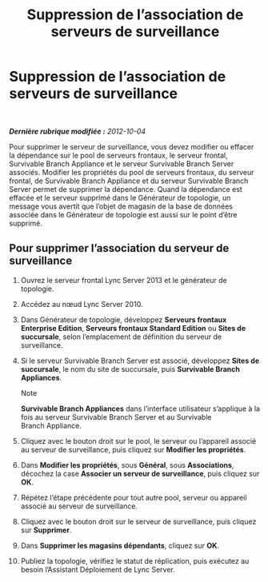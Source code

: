 ﻿---
title: Suppression de l’association de serveurs de surveillance
TOCTitle: Suppression de l’association de serveurs de surveillance
ms:assetid: c45b22ae-fc06-484a-a05b-735bd1bb7448
ms:mtpsurl: https://technet.microsoft.com/fr-fr/library/JJ721877(v=OCS.15)
ms:contentKeyID: 49891530
ms.date: 05/20/2016
mtps_version: v=OCS.15
ms.translationtype: HT
---

# Suppression de l’association de serveurs de surveillance

 

_**Dernière rubrique modifiée :** 2012-10-04_

Pour supprimer le serveur de surveillance, vous devez modifier ou effacer la dépendance sur le pool de serveurs frontaux, le serveur frontal, Survivable Branch Appliance et le serveur Survivable Branch Server associés. Modifier les propriétés du pool de serveurs frontaux, du serveur frontal, de Survivable Branch Appliance et du serveur Survivable Branch Server permet de supprimer la dépendance. Quand la dépendance est effacée et le serveur supprimé dans le Générateur de topologie, un message vous avertit que l’objet de magasin de la base de données associée dans le Générateur de topologie est aussi sur le point d’être supprimé.

## Pour supprimer l’association du serveur de surveillance

1.  Ouvrez le serveur frontal Lync Server 2013 et le générateur de topologie.

2.  Accédez au nœud Lync Server 2010.

3.  Dans Générateur de topologie, développez **Serveurs frontaux Enterprise Edition**, **Serveurs frontaux Standard Edition** ou **Sites de succursale**, selon l’emplacement de définition du serveur de surveillance.

4.  Si le serveur Survivable Branch Server est associé, développez **Sites de succursale**, le nom du site de succursale, puis **Survivable Branch Appliances**.
    
    > [!NOTE]  
    > <strong>Survivable Branch Appliances</strong> dans l’interface utilisateur s’applique à la fois au serveur Survivable Branch Server et au Survivable Branch Appliance.

5.  Cliquez avec le bouton droit sur le pool, le serveur ou l’appareil associé au serveur de surveillance, puis cliquez sur **Modifier les propriétés**.

6.  Dans **Modifier les propriétés**, sous **Général**, sous **Associations**, décochez la case **Associer un serveur de surveillance**, puis cliquez sur **OK**.

7.  Répétez l’étape précédente pour tout autre pool, serveur ou appareil associé au serveur de surveillance.

8.  Cliquez avec le bouton droit sur le serveur de surveillance, puis cliquez sur **Supprimer**.

9.  Dans **Supprimer les magasins dépendants**, cliquez sur **OK**.

10. Publiez la topologie, vérifiez le statut de réplication, puis exécutez au besoin l’Assistant Déploiement de Lync Server.

